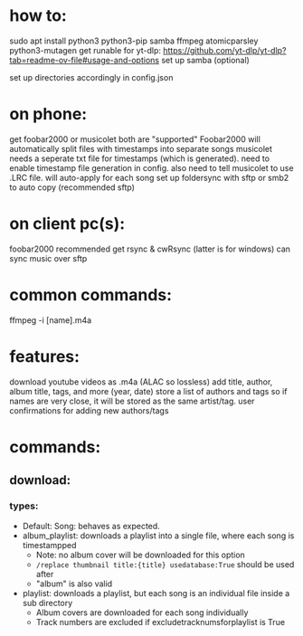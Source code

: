 # how to:
sudo apt install python3 python3-pip samba ffmpeg atomicparsley python3-mutagen 
get runable for yt-dlp: https://github.com/yt-dlp/yt-dlp?tab=readme-ov-file#usage-and-options
set up samba (optional)

set up directories accordingly in config.json

# on phone:
get foobar2000 or musicolet
    both are "supported"
    Foobar2000 will automatically split files with timestamps into separate songs
    musicolet needs a seperate txt file for timestamps (which is generated).
        need to enable timestamp file generation in config. also need to tell musicolet to use .LRC file. will auto-apply for each song
set up foldersync with sftp or smb2 to auto copy (recommended sftp)

# on client pc(s):
foobar2000 recommended
get rsync & cwRsync (latter is for windows)
    can sync music over sftp

# common commands:
ffmpeg -i [name].m4a


# features:
download youtube videos as .m4a (ALAC so lossless)
add title, author, album title, tags, and more (year, date)
store a list of authors and tags so if names are very close, it will be stored as the same artist/tag.
    user confirmations for adding new authors/tags


# commands:
## download:
### types:
- Default: Song: behaves as expected.
- album_playlist: downloads a playlist into a single file, where each song is timestampped
    - Note: no album cover will be downloaded for this option
    - `/replace thumbnail title:{title} usedatabase:True` should be used after
    - "album" is also valid
- playlist: downloads a playlist, but each song is an individual file inside a sub directory
    - Album covers are downloaded for each song individually
    - Track numbers are excluded if excludetracknumsforplaylist is True
    